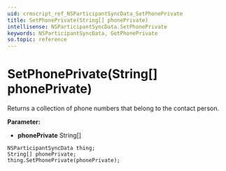 ```yaml
---
uid: crmscript_ref_NSParticipantSyncData_SetPhonePrivate
title: SetPhonePrivate(String[] phonePrivate)
intellisense: NSParticipantSyncData.SetPhonePrivate
keywords: NSParticipantSyncData, GetPhonePrivate
so.topic: reference
---
```


# SetPhonePrivate(String[] phonePrivate)

Returns a collection of phone numbers that belong to the contact person.

**Parameter:** 
 - **phonePrivate** String[]

```crmscript
NSParticipantSyncData thing;
String[] phonePrivate;
thing.SetPhonePrivate(phonePrivate);
```

